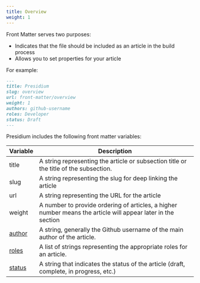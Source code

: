 ```yaml
---
title: Overview
weight: 1
---
```


Front Matter serves two purposes:

- Indicates that the file should be included as an article in the build process
- Allows you to set properties for your article

For example:

```md
---
title: Presidium
slug: overview
url: front-matter/overview
weight: 1
authors: github-username
roles: Developer
status: Draft
---
```

Presidium includes the following front matter variables:

| **Variable** | **Description** |
|--------------|-----------------|
| title | A string representing the article or subsection title or the title of the subsection. |
| slug | A string representing the slug for deep linking the article |
| url | A string representing the URL for the article |
| weight | A number to provide ordering of articles, a higher number means the article will appear later in the section |
| [author](#authors) | A string, generally the Github username of the main author of the article. |
| [roles](#user-roles) | A list of strings representing the appropriate roles for an article. |
| [status](#statuses) | A string that indicates the status of the article (draft, complete, in progress, etc.) |
